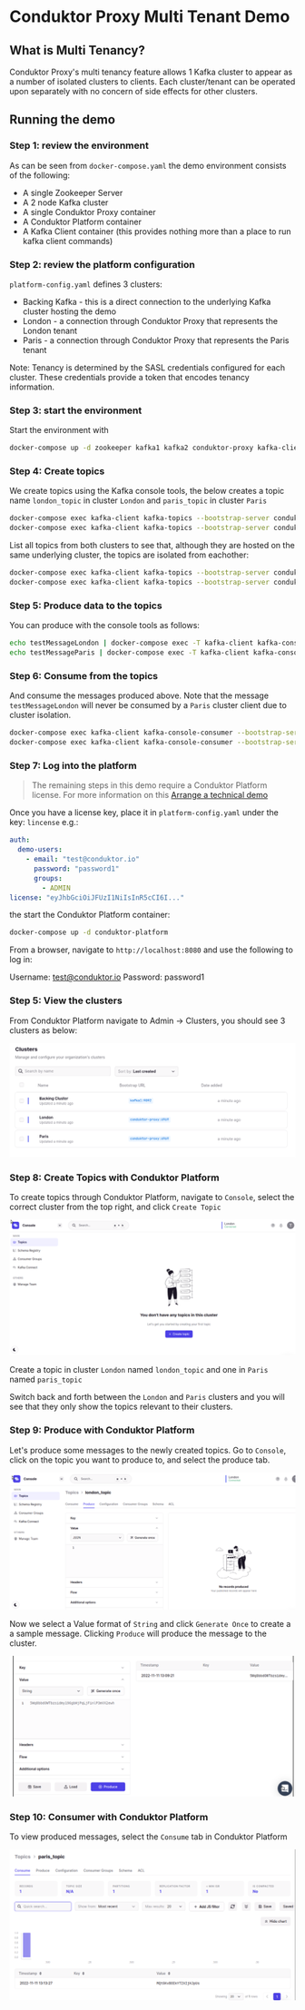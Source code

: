 # Conduktor Proxy Multi Tenant Demo

## What is Multi Tenancy?

Conduktor Proxy's multi tenancy feature allows 1 Kafka cluster to appear as a number of isolated clusters to clients. Each cluster/tenant can be operated upon separately with no concern of side effects for other clusters.

## Running the demo

### Step 1: review the environment

As can be seen from `docker-compose.yaml` the demo environment consists of the following:

* A single Zookeeper Server
* A 2 node Kafka cluster
* A single Conduktor Proxy container
* A Conduktor Platform container
* A Kafka Client container (this provides nothing more than a place to run kafka client commands)

### Step 2: review the platform configuration

`platform-config.yaml` defines 3 clusters:

* Backing Kafka - this is a direct connection to the underlying Kafka cluster hosting the demo
* London - a connection through Conduktor Proxy that represents the London tenant
* Paris - a connection through Conduktor Proxy that represents the Paris tenant

Note: Tenancy is determined by the SASL credentials configured for each cluster. These credentials provide a token that encodes tenancy information.

### Step 3: start the environment

Start the environment with

```bash
docker-compose up -d zookeeper kafka1 kafka2 conduktor-proxy kafka-client
```

### Step 4: Create topics

We create topics using the Kafka console tools, the below creates a topic name `london_topic` in cluster `London` and `paris_topic` in cluster `Paris`

```bash
docker-compose exec kafka-client kafka-topics --bootstrap-server conduktor-proxy:6969 --command-config /clientConfig/london.properties --create --topic london_topic
docker-compose exec kafka-client kafka-topics --bootstrap-server conduktor-proxy:6969 --command-config /clientConfig/paris.properties --create --topic paris_topic
```

List all topics from both clusters to see that, although they are hosted on the same underlying cluster, the topics are isolated from eachother:

```bash
docker-compose exec kafka-client kafka-topics --bootstrap-server conduktor-proxy:6969 --command-config /clientConfig/london.properties --list
docker-compose exec kafka-client kafka-topics --bootstrap-server conduktor-proxy:6969 --command-config /clientConfig/paris.properties --list
```

### Step 5: Produce data to the topics

You can produce with the console tools as follows:

```bash
echo testMessageLondon | docker-compose exec -T kafka-client kafka-console-producer --bootstrap-server conduktor-proxy:6969 --producer.config /clientConfig/london.properties --topic london_topic
echo testMessageParis | docker-compose exec -T kafka-client kafka-console-producer --bootstrap-server conduktor-proxy:6969 --producer.config /clientConfig/paris.properties --topic paris_topic
```

### Step 6: Consume from the topics

And consume the messages produced above. Note that the message `testMessageLondon` will never be consumed by a `Paris` cluster client due to cluster isolation. 

```bash
docker-compose exec kafka-client kafka-console-consumer --bootstrap-server conduktor-proxy:6969 --consumer.config /clientConfig/london.properties --topic london_topic --from-beginning
docker-compose exec kafka-client kafka-console-consumer --bootstrap-server conduktor-proxy:6969 --consumer.config /clientConfig/paris.properties --topic paris_topic --from-beginning
```

### Step 7: Log into the platform

> The remaining steps in this demo require a Conduktor Platform license. For more information on this [Arrange a technical demo](https://www.conduktor.io/contact/demo)

Once you have a license key, place it in `platform-config.yaml` under the key: `lincense` e.g.:

```yaml
auth:
  demo-users:
    - email: "test@conduktor.io"
      password: "password1"
      groups:
        - ADMIN
license: "eyJhbGciOiJFUzI1NiIsInR5cCI6I..."
```

the start the Conduktor Platform container:

```bash
docker-compose up -d conduktor-platform
```

From a browser, navigate to `http://localhost:8080` and use the following to log in:

Username: test@conduktor.io
Password: password1

### Step 5: View the clusters

From Conduktor Platform navigate to Admin -> Clusters, you should see 3 clusters as below:

![clusters](images/clusters.png "Clusters")

### Step 8: Create Topics with Conduktor Platform

To create topics through Conduktor Platform, navigate to `Console`, select the correct cluster from the top right, and click `Create Topic`

![create a topic](images/create_topic.png "Create Topic")

Create a topic in cluster `London` named `london_topic` and one in `Paris` named `paris_topic`

Switch back and forth between the `London` and `Paris` clusters and you will see that they only show the topics relevant to their clusters. 

### Step 9: Produce with Conduktor Platform

Let's produce some messages to the newly created topics. Go to `Console`, click on the topic you want to produce to, and select the produce tab.

![produce to a topic](images/produce1.png "Produce")

Now we select a Value format of `String` and click `Generate Once` to create a a sample message. Clicking `Produce` will produce the message to the cluster.

![produce to a topic](images/produce2.png "Produce")

### Step 10: Consumer with Conduktor Platform

To view produced messages, select the `Consume` tab in Conduktor Platform

![consume from a topic](images/consume.png "Consume")